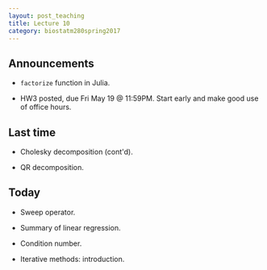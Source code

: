 ```yaml
---
layout: post_teaching
title: Lecture 10
category: biostatm280spring2017
---
```


## Announcements

* `factorize` function in Julia.

* HW3 posted, due Fri May 19 @ 11:59PM. Start early and make good use of office hours.

## Last time

* Cholesky decomposition (cont'd).

* QR decomposition.

## Today

* Sweep operator. 

* Summary of linear regression. 

* Condition number.

* Iterative methods: introduction.
